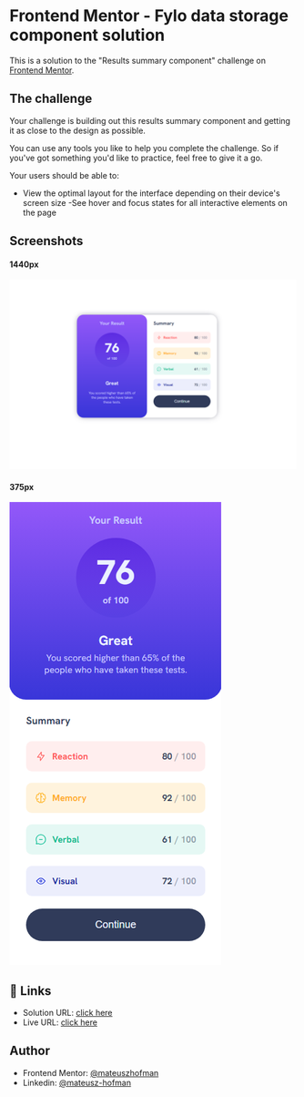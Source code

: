 
# Frontend Mentor - Fylo data storage component solution
This is a solution to the "Results summary component" challenge on [Frontend Mentor](https://www.frontendmentor.io/challenges/results-summary-component-CE_K6s0maV).


## The challenge
Your challenge is building out this results summary component and getting it as close to the design as possible.

You can use any tools you like to help you complete the challenge. So if you've got something you'd like to practice, feel free to give it a go.

Your users should be able to:

- View the optimal layout for the interface depending on their device's screen size
-See hover and focus states for all interactive elements on the page
## Screenshots
#### 1440px
![App Screenshot](./screenshots/Screenshot_desktop.png)
#### 375px
![App Screenshot](./screenshots/Screenshot_mobile.png)


## 🔗 Links
- Solution URL: [click here](https://www.frontendmentor.io/solutions/results-summary-component-1sGg_g3kzW)
- Live URL: [click here](https://mateuszhofman.github.io/Results-summary-component.github.io/)
## Author

- Frontend Mentor: [@mateuszhofman](https://www.frontendmentor.io/profile/mateuszhofman)
- Linkedin: [@mateusz-hofman](https://www.linkedin.com/in/mateusz-hofman-b815502a8/)


